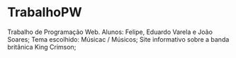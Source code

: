 # TrabalhoPW
Trabalho de Programação Web.
Alunos: Felipe, Eduardo Varela e João Soares;
Tema escolhido: Músicac / Músicos; 
Site informativo sobre a banda britânica King Crimson;
